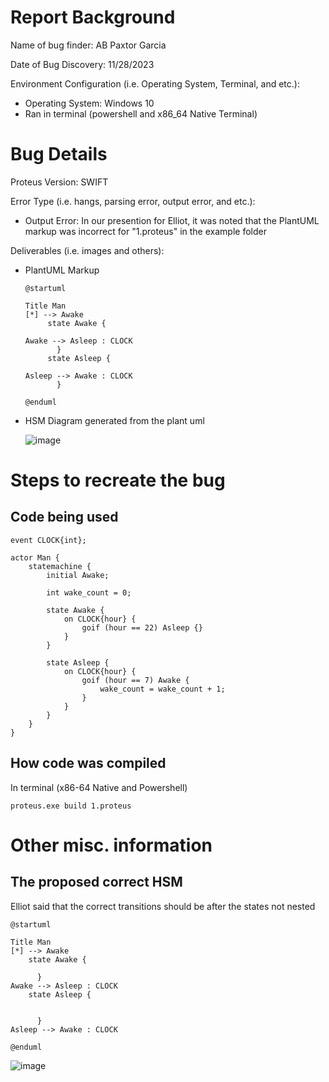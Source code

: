 # Report Background

Name of bug finder: AB Paxtor Garcia

Date of Bug Discovery: 11/28/2023

Environment Configuration (i.e. Operating System, Terminal, and etc.):
  - Operating System: Windows 10
  - Ran in terminal (powershell and x86_64 Native Terminal)


# Bug Details

Proteus Version: SWIFT


Error Type (i.e. hangs, parsing error, output error, and etc.):
  - Output Error: In our presention for Elliot, it was noted that the PlantUML markup was incorrect for "1.proteus" in the example folder


Deliverables (i.e. images and others):

  - PlantUML Markup
      ```
      @startuml

      Title Man
      [*] --> Awake
           state Awake {
      
      Awake --> Asleep : CLOCK
             }
           state Asleep {
      
      Asleep --> Awake : CLOCK
             }
      
      @enduml
      ```
      
  - HSM Diagram generated from the plant uml
    
    ![image](https://github.com/paxabacus/Proteus490/assets/64762646/ed148fe3-5c04-4c87-85c9-aea92de19c9e)




# Steps to recreate the bug

## Code being used

  ```
  event CLOCK{int};
  
  actor Man {
      statemachine {
          initial Awake;
  
          int wake_count = 0;
  
          state Awake {
              on CLOCK{hour} {
                  goif (hour == 22) Asleep {}
              }
          }
  
          state Asleep {
              on CLOCK{hour} {
                  goif (hour == 7) Awake {
                      wake_count = wake_count + 1;
                  }
              }
          }
      }
  }
  ```


## How code was compiled

In terminal (x86-64 Native and Powershell)

  ```
  proteus.exe build 1.proteus
  ```



# Other misc. information

## The proposed correct HSM

Elliot said that the correct transitions should be after the states not nested

 ```
@startuml

Title Man
[*] --> Awake
     state Awake {

       }
Awake --> Asleep : CLOCK
     state Asleep {


       }
Asleep --> Awake : CLOCK

@enduml
```

![image](https://github.com/paxabacus/Proteus490/assets/64762646/5b3816da-16f0-4f4f-8d28-49785df2be60)

